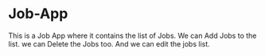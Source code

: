 # Job-App
This is a Job App where it contains the list of Jobs.
We can Add Jobs to the list.
we can Delete the Jobs too.
And we can edit the jobs list.
